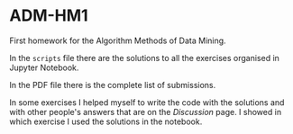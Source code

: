 # ADM-HM1

First homework for the Algorithm Methods of Data Mining.

In the `scripts` file there are the solutions to all the exercises organised in Jupyter Notebook.

In the PDF file there is the complete list of submissions.

In some exercises I helped myself to write the code with the solutions and with other people's answers that are on the _Discussion_ page. I showed in which exercise I used the solutions in the notebook.
